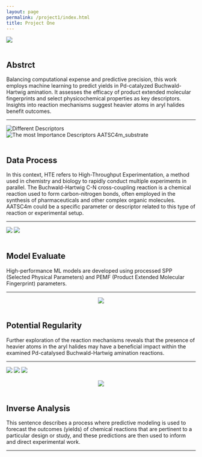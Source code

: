 ```yaml
---
layout: page
permalink: /project1/index.html
title: Project One
---
```


<div>
<img src="https://zwr0.github.io/images/project1/1.jpg">
</div>
<br>

## Abstrct

Balancing computational expense and predictive precision, this work employs machine learning to predict yields in Pd-catalyzed Buchwald-Hartwig amination. It assesses the efficacy of product extended molecular fingerprints and select physicochemical properties as key descriptors. Insights into reaction mechanisms suggest heavier atoms in aryl halides benefit outcomes.<br>

---

<div class='third'>
  <img src="https://zwr0.github.io/images/project1/4.jpg" alt="Different Descriptors">
  <img src="https://zwr0.github.io/images/project1/2.jpg" alt="The most Importance Descriptors AATSC4m_substrate">
</div>
<br>

## Data Process

In this context, HTE refers to High-Throughput Experimentation, a method used in chemistry and biology to rapidly conduct multiple experiments in parallel. The Buchwald-Hartwig C-N cross-coupling reaction is a chemical reaction used to form carbon-nitrogen bonds, often employed in the synthesis of pharmaceuticals and other complex organic molecules. AATSC4m could be a specific parameter or descriptor related to this type of reaction or experimental setup.<br>

---

<div class='third'>
  <img src="https://zwr0.github.io/images/project1/5.jpg">
  <img src="https://zwr0.github.io/images/project1/6.jpg">
</div>
<br>

## Model Evaluate

High-performance ML models are developed using processed SPP (Selected Physical Parameters) and PEMF (Product Extended Molecular Fingerprint) parameters.
<br>

---

<div style="text-align: center;">
<img src="https://zwr0.github.io/images/project1/3.jpg">
</div>
<br>

## Potential Regularity

Further exploration of the reaction mechanisms reveals that the presence of heavier atoms in the aryl halides may have a beneficial impact within the examined Pd-catalysed Buchwald-Hartwig amination reactions.<br>

---
<div class='third'>
  <img src="https://zwr0.github.io/images/project1/7.jpg">
  <img src="https://zwr0.github.io/images/project1/8.jpg">
  <img src="https://zwr0.github.io/images/project1/9.jpg">
</div>
<br>

<div style="text-align: center;">
<img src="https://zwr0.github.io/images/project1/10.jpg">
</div>
<br>

## Inverse Analysis

This sentence describes a process where predictive modeling is used to forecast the outcomes (yields) of chemical reactions that are pertinent to a particular design or study, and these predictions are then used to inform and direct experimental work.<br>

---


